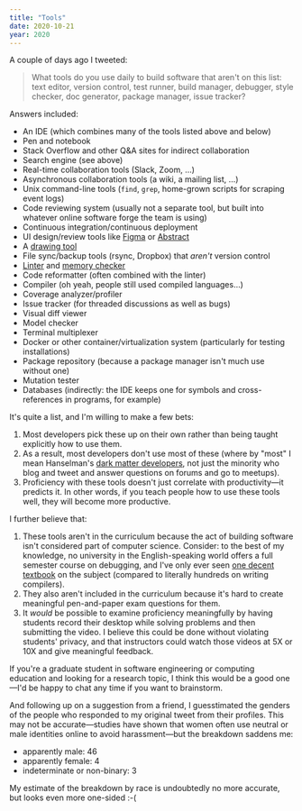 ```yaml
---
title: "Tools"
date: 2020-10-21
year: 2020
---
```


A couple of days ago I tweeted:

> What tools do you use daily to build software that aren't on this list:
> text editor, version control, test runner, build manager, debugger, style checker, doc generator, package manager, issue tracker?

Answers included:

-   An IDE (which combines many of the tools listed above and below)
-   Pen and notebook
-   Stack Overflow and other Q&A sites for indirect collaboration
-   Search engine (see above)
-   Real-time collaboration tools (Slack, Zoom, …)
-   Asynchronous collaboration tools (a wiki, a mailing list, …)
-   Unix command-line tools (`find`, `grep`, home-grown scripts for scraping event logs)
-   Code reviewing system (usually not a separate tool, but built into whatever online software forge the team is using)
-   Continuous integration/continuous deployment
-   UI design/review tools like [Figma](https://www.figma.com/) or [Abstract](https://www.abstract.com/)
-   A [drawing tool](https://www.diagrams.net/)
-   File sync/backup tools (rsync, Dropbox) that *aren't* version control
-   [Linter](https://en.wikipedia.org/wiki/Lint_(software)) and [memory checker](https://valgrind.org/)
-   Code reformatter (often combined with the linter)
-   Compiler (oh yeah, people still used compiled languages…)
-   Coverage analyzer/profiler
-   Issue tracker (for threaded discussions as well as bugs)
-   Visual diff viewer
-   Model checker
-   Terminal multiplexer
-   Docker or other container/virtualization system (particularly for testing installations)
-   Package repository (because a package manager isn't much use without one)
-   Mutation tester
-   Databases (indirectly: the IDE keeps one for symbols and cross-references in programs, for example)

It's quite a list, and I'm willing to make a few bets:

1.  Most developers pick these up on their own rather than being taught explicitly how to use them.
2.  As a result, most developers don't use most of these
    (where by "most" I mean Hanselman's [dark matter developers](https://www.hanselman.com/blog/dark-matter-developers-the-unseen-99),
    not just the minority who blog and tweet and answer questions on forums and go to meetups).
3.  Proficiency with these tools doesn't just correlate with productivity—it predicts it.
    In other words, if you teach people how to use these tools well, they will become more productive.

I further believe that:

1.  These tools aren't in the curriculum because the act of building software isn't considered part of computer science.
    Consider: to the best of my knowledge, no university in the English-speaking world offers a full semester course on debugging,
    and I've only ever seen [one decent textbook](https://www.spinellis.gr/debugging/) on the subject
    (compared to literally hundreds on writing compilers).
2.  They also aren't included in the curriculum because it's hard to create meaningful pen-and-paper exam questions for them.
3.  It *would* be possible to examine proficiency meaningfully by having students record their desktop while solving problems
    and then submitting the video.
    I believe this could be done without violating students' privacy,
    and that instructors could watch those videos at 5X or 10X and give meaningful feedback.

If you're a graduate student in software engineering or computing education and looking for a research topic,
I think this would be a good one—I'd be happy to chat any time if you want to brainstorm.

And following up on a suggestion from a friend,
I guesstimated the genders of the people who responded to my original tweet from their profiles.
This may not be accurate—studies have shown that
women often use neutral or male identities online to avoid harassment—but
the breakdown saddens me:

-   apparently male: 46
-   apparently female: 4
-   indeterminate or non-binary: 3

My estimate of the breakdown by race is undoubtedly no more accurate,
but looks even more one-sided :-(
